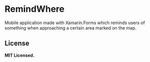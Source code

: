 # RemindWhere

Mobile application made with Xamarin.Forms which reminds users of something when approaching a certain area marked on the map.

## License

**MIT Licensed.**